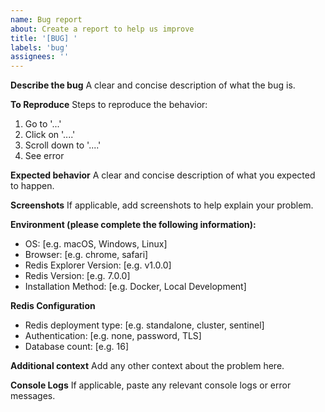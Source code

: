 ```yaml
---
name: Bug report
about: Create a report to help us improve
title: '[BUG] '
labels: 'bug'
assignees: ''
---
```


**Describe the bug**
A clear and concise description of what the bug is.

**To Reproduce**
Steps to reproduce the behavior:
1. Go to '...'
2. Click on '....'
3. Scroll down to '....'
4. See error

**Expected behavior**
A clear and concise description of what you expected to happen.

**Screenshots**
If applicable, add screenshots to help explain your problem.

**Environment (please complete the following information):**
- OS: [e.g. macOS, Windows, Linux]
- Browser: [e.g. chrome, safari]
- Redis Explorer Version: [e.g. v1.0.0]
- Redis Version: [e.g. 7.0.0]
- Installation Method: [e.g. Docker, Local Development]

**Redis Configuration**
- Redis deployment type: [e.g. standalone, cluster, sentinel]
- Authentication: [e.g. none, password, TLS]
- Database count: [e.g. 16]

**Additional context**
Add any other context about the problem here.

**Console Logs**
If applicable, paste any relevant console logs or error messages.
